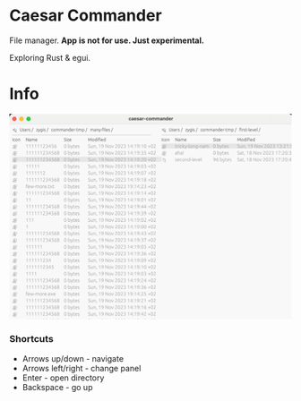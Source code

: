 # Caesar Commander

File manager. **App is not for use. Just experimental.**

Exploring Rust & egui. 

# Info

![Screenshot](docs/screenshot.png)

### Shortcuts

- Arrows up/down - navigate
- Arrows left/right - change panel
- Enter - open directory
- Backspace - go up